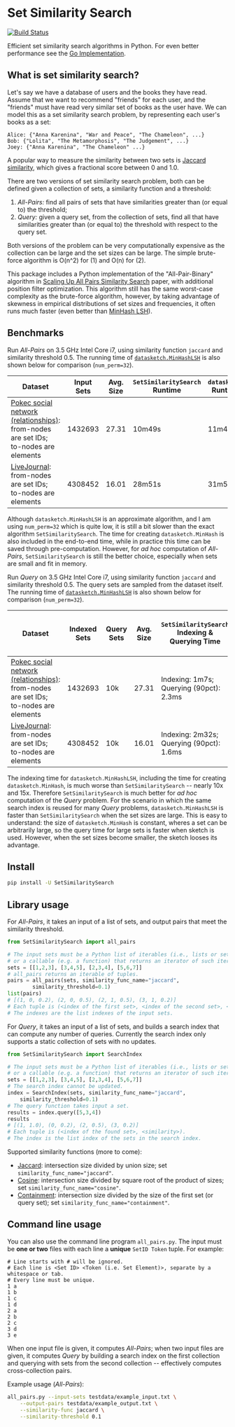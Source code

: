 # Set Similarity Search

[![Build Status](https://travis-ci.org/ekzhu/SetSimilaritySearch.svg?branch=master)](https://travis-ci.org/ekzhu/SetSimilaritySearch)

Efficient set similarity search algorithms in Python. 
For even better performance see the
[Go Implementation](https://github.com/ekzhu/go-set-similarity-search).

## What is set similarity search?

Let's say we have a database of users and the books they have read.
Assume that we want to recommend "friends" for each user,
and the "friends" must have read very similar set of books
as the user have. We can model this as a set similarity search problem,
by representing each user's books as a set:

```
Alice: {"Anna Karenina", "War and Peace", "The Chameleon", ...}
Bob: {"Lolita", "The Metamorphosis", "The Judgement", ...}
Joey: {"Anna Karenina", "The Chameleon" ...}
```

A popular way to measure the similarity between two sets is 
[Jaccard similarity](https://en.wikipedia.org/wiki/Jaccard_index), which
gives a fractional score between 0 and 1.0. 

There are two versions of set similarity search problem, 
both can be defined given a collection of sets, a 
similarity function and a threshold:

1. *All-Pairs:* find all pairs of sets that have 
similarities greater than (or equal to) the threshold;
2. *Query:* given a query set, from the collection  of sets, find all that
have similarities greater than (or equal to) the threshold with respect to
the query set.

Both versions of the problem can be very computationally expensive 
as the collection can be large and the set sizes can be large. 
The simple brute-force algorithm is O(n^2) for (1) and O(n) for (2).

This package includes a Python implementation of the "All-Pair-Binary" 
algorithm in
[Scaling Up All Pairs Similarity Search](https://static.googleusercontent.com/media/research.google.com/en//pubs/archive/32781.pdf)
paper, with additional position filter optimization. 
This algorithm still has the same worst-case complexity as the brute-force 
algorithm, however, by taking advantage of skewness in empirical
distributions of set sizes and frequencies, it often runs much faster
(even better than [MinHash LSH](https://ekzhu.github.io/datasketch/lsh.html)).

## Benchmarks

Run *All-Pairs* on 3.5 GHz Intel Core i7, using similarity function `jaccard` 
and similarity threshold 0.5. 
The running time of [`datasketch.MinHashLSH`](https://ekzhu.github.io/datasketch/lsh.html) is also shown below for 
comparison (`num_perm=32`).

| Dataset | Input Sets | Avg. Size | `SetSimilaritySearch` Runtime | `datasketch` Runtime | `datasketch` Accuracy |
|---------|--------------|--------------|---------|------|--|
| [Pokec social network (relationships)](https://snap.stanford.edu/data/soc-Pokec.html): from-nodes are set IDs; to-nodes are elements | 1432693 | 27.31 | 10m49s | 11m4s | Precision: 0.73; Recall: 0.67 |
| [LiveJournal](https://snap.stanford.edu/data/soc-LiveJournal1.html): from-nodes are set IDs; to-nodes are elements | 4308452 | 16.01 | 28m51s | 31m58s | Precision: 0.79; Recall: 0.74|

Although `datasketch.MinHashLSH` is an approximate algorithm, and I am using `num_perm=32` which is quite low, it is still 
a bit slower than the exact algorithm `SetSimilaritySearch`. 
The time for
creating `datasketch.MinHash` is also included in the end-to-end time, while
in practice this time can be saved through pre-computation. However, for 
*ad hoc* computation of *All-Pairs*, `SetSimilaritySearch` is still
the better choice, especially when sets are small and fit in memory.

Run *Query* on 3.5 GHz Intel Core i7, using similarity function `jaccard` 
and similarity threshold 0.5. 
The query sets are sampled from the dataset itself.
The running time of [`datasketch.MinHashLSH`](https://ekzhu.github.io/datasketch/lsh.html) is also shown below for 
comparison (`num_perm=32`).

| Dataset | Indexed Sets | Query Sets | Avg. Size | `SetSimilaritySearch` Indexing & Querying Time | `datasketch` Indexing & Querying Time | `datasketch` Accuracy |
|--|--|--|--|--|--|--|
| [Pokec social network (relationships)](https://snap.stanford.edu/data/soc-Pokec.html): from-nodes are set IDs; to-nodes are elements | 1432693 | 10k | 27.31 | Indexing: 1m7s; Querying (90pct): 2.3ms | Indexing: 9m23s; Querying (90pct): 0.72ms | Precision: 0.90; Recall: 0.88 |
| [LiveJournal](https://snap.stanford.edu/data/soc-LiveJournal1.html): from-nodes are set IDs; to-nodes are elements | 4308452 | 10k | 16.01 | Indexing: 2m32s; Querying (90pct): 1.6ms | Indexing: 30m58s; Querying (90pct): 2.1ms | Precision: 0.85; Recall: 0.78|

The indexing time for `datasketch.MinHashLSH`, including the time for 
creating `datasketch.MinHash`, is much worse than `SetSimilaritySearch` --
nearly 10x and 15x. Therefore `SetSimilaritySearch` is much better for 
*ad hoc* computation of the *Query* problem. For the scenario in which the same 
search index is reused for many *Query* problems, `datasketch.MinHashLSH` is 
faster than `SetSimilaritySearch` when the set sizes are large. This is 
easy to understand: the size of `datasketch.MinHash` is constant, wheres 
a set can be arbitrarily large, so the query time for large sets is faster
when sketch is used. However, when the set sizes become smaller, the sketch 
looses its advantage.

## Install

```bash
pip install -U SetSimilaritySearch
```

## Library usage

For *All-Pairs*, it takes an input of a list of sets, and output pairs that
meet the similarity threshold.

```python
from SetSimilaritySearch import all_pairs

# The input sets must be a Python list of iterables (i.e., lists or sets)
# or a callable (e.g. a function) that returns an iterator of such iterables.
sets = [[1,2,3], [3,4,5], [2,3,4], [5,6,7]]
# all_pairs returns an iterable of tuples.
pairs = all_pairs(sets, similarity_func_name="jaccard", 
        similarity_threshold=0.1)
list(pairs)
# [(1, 0, 0.2), (2, 0, 0.5), (2, 1, 0.5), (3, 1, 0.2)]
# Each tuple is (<index of the first set>, <index of the second set>, <similarity>).
# The indexes are the list indexes of the input sets.
```

For *Query*, it takes an input of a list of sets, and builds a search index
that can compute any number of queries. Currently the search index only 
supports a static collection of sets with no updates.

```python
from SetSimilaritySearch import SearchIndex

# The input sets must be a Python list of iterables (i.e., lists or sets)
# or a callable (e.g. a function) that returns an iterator of such iterables.
sets = [[1,2,3], [3,4,5], [2,3,4], [5,6,7]]
# The search index cannot be updated.
index = SearchIndex(sets, similarity_func_name="jaccard", 
    similarity_threshold=0.1)
# The query function takes input a set.
results = index.query([5,3,4])
results
# [(1, 1.0), (0, 0.2), (2, 0.5), (3, 0.2)]
# Each tuple is (<index of the found set>, <similarity>).
# The index is the list index of the sets in the search index.
```


Supported similarity functions (more to come):
* [Jaccard](https://en.wikipedia.org/wiki/Jaccard_index): intersection size divided by union size; set `similarity_func_name="jaccard"`.
* [Cosine](https://en.wikipedia.org/wiki/Cosine_similarity): intersection size divided by square root of the product of sizes; set `similarity_func_name="cosine"`.
* [Containment](https://ekzhu.github.io/datasketch/lshensemble.html#containment): intersection size divided by the size of the first set (or query set); set `similarity_func_name="containment"`.


## Command line usage

You can also use the command line program `all_pairs.py`.
The input must be **one or two** files with each line a **unique** `SetID Token` 
tuple. 
For example:
```
# Line starts with # will be ignored.
# Each line is <Set ID> <Token (i.e. Set Element)>, separate by a whitespace or tab.
# Every line must be unique.
1 a
1 b
1 c
1 d
2 a
2 b
2 c
3 d
3 e
```
When one input file is given, it computes *All-Pairs*; when two input files 
are given, it computes *Query* by building a search index on the first
collection and querying with sets from the second collection -- effectively
computes cross-collection pairs.

Example usage (*All-Pairs*):
```bash
all_pairs.py --input-sets testdata/example_input.txt \
    --output-pairs testdata/example_output.txt \
    --similarity-func jaccard \
    --similarity-threshold 0.1
```

